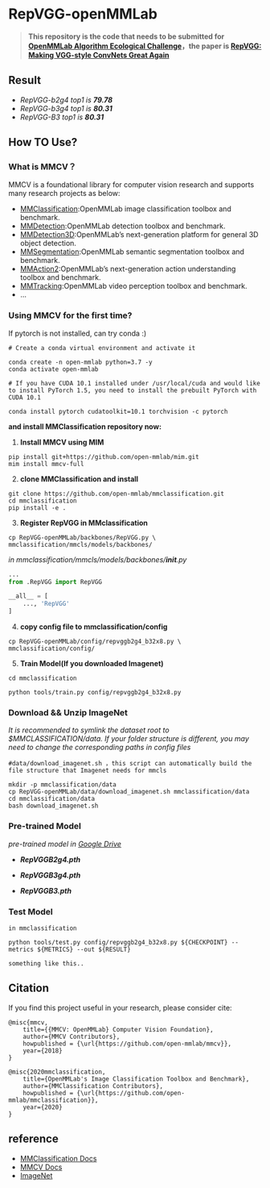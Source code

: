 # RepVGG-openMMLab

>**This repository is the code that needs to be submitted for [OpenMMLab Algorithm Ecological Challenge](https://openmmlab.com/competitions/algorithm-2021)，the paper is [RepVGG: Making VGG-style ConvNets Great Again](http://openaccess.thecvf.com//content/CVPR2021/papers/Ding_RepVGG_Making_VGG-Style_ConvNets_Great_Again_CVPR_2021_paper.pdf)**


## **Result**

- *RepVGG-b2g4 top1 is **79.78***
- *RepVGG-b3g4 top1 is **80.31***
- *RepVGG-B3   top1 is **80.31***


## **How TO Use?**

### **What is MMCV？**
MMCV is a foundational library for computer vision research and supports many research projects as below:
* [MMClassification](https://github.com/open-mmlab/mmclassification):OpenMMLab image classification toolbox and benchmark.
* [MMDetection](https://github.com/open-mmlab/mmdetection):OpenMMLab detection toolbox and benchmark.
* [MMDetection3D](https://github.com/open-mmlab/mmdetection3d):OpenMMLab’s next-generation platform for general 3D object detection.
* [MMSegmentation](https://github.com/open-mmlab/mmsegmentation):OpenMMLab semantic segmentation toolbox and benchmark.
* [MMAction2](https://github.com/open-mmlab/mmaction2):OpenMMLab’s next-generation action understanding toolbox and benchmark.
* [MMTracking](https://github.com/open-mmlab/mmtracking):OpenMMLab video perception toolbox and benchmark.
* ...



### **Using MMCV for the first time?**
If pytorch is not installed, can try conda :)
``` shell
# Create a conda virtual environment and activate it

conda create -n open-mmlab python=3.7 -y
conda activate open-mmlab

# If you have CUDA 10.1 installed under /usr/local/cuda and would like to install PyTorch 1.5, you need to install the prebuilt PyTorch with CUDA 10.1

conda install pytorch cudatoolkit=10.1 torchvision -c pytorch

```
**and install MMClassification repository now:** 

1. **Install MMCV using MIM**
``` shell
pip install git+https://github.com/open-mmlab/mim.git
mim install mmcv-full
```


2. **clone MMClassification and install**
``` shell 
git clone https://github.com/open-mmlab/mmclassification.git
cd mmclassification
pip install -e .
```



3. **Register RepVGG in MMclassification**

``` shell
cp RepVGG-openMMLab/backbones/RepVGG.py \
mmclassification/mmcls/models/backbones/
```
*in mmclassification/mmcls/models/backbones/__init__.py*
``` python
...
from .RepVGG import RepVGG

__all__ = [
    ..., 'RepVGG'
]
```
4. **copy config file to mmclassification/config**
``` shell
cp RepVGG-openMMLab/config/repvggb2g4_b32x8.py \
mmclassification/config/
```
5. **Train Model(If you downloaded Imagenet)**

``` shell
cd mmclassification

python tools/train.py config/repvggb2g4_b32x8.py
```
### **Download && Unzip ImageNet**
*It is recommended to symlink the dataset root to $MMCLASSIFICATION/data. If your folder structure is different, you may need to change the corresponding paths in config files*
``` shell
#data/download_imagenet.sh ，this script can automatically build the file structure that Imagenet needs for mmcls

mkdir -p mmclassification/data
cp RepVGG-openMMLab/data/download_imagenet.sh mmclassification/data
cd mmclassification/data
bash download_imagenet.sh

```


### **Pre-trained Model**
*pre-trained model in [Google Drive](https://drive.google.com/drive/folders/1g6s_EM6NX2q7Nn3qZWW7MFj6nEDJpExT?usp=sharing)*

* ***RepVGGB2g4.pth***

* ***RepVGGB3g4.pth***

* ***RepVGGB3.pth***


### **Test Model**

``` shell
in mmclassification

python tools/test.py config/repvggb2g4_b32x8.py ${CHECKPOINT} --metrics ${METRICS} --out ${RESULT}

something like this..
```

## **Citation**
If you find this project useful in your research, please consider cite:

```
@misc{mmcv,
    title={{MMCV: OpenMMLab} Computer Vision Foundation},
    author={MMCV Contributors},
    howpublished = {\url{https://github.com/open-mmlab/mmcv}},
    year={2018}
}

@misc{2020mmclassification,
    title={OpenMMLab's Image Classification Toolbox and Benchmark},
    author={MMClassification Contributors},
    howpublished = {\url{https://github.com/open-mmlab/mmclassification}},
    year={2020}
}

```

## **reference**
- [MMClassification Docs](https://mmclassification.readthedocs.io/zh_CN/latest/install.html)
- [MMCV Docs](https://mmcv.readthedocs.io/en/latest/get_started/introduction.html)
- [ImageNet](https://image-net.org/)

